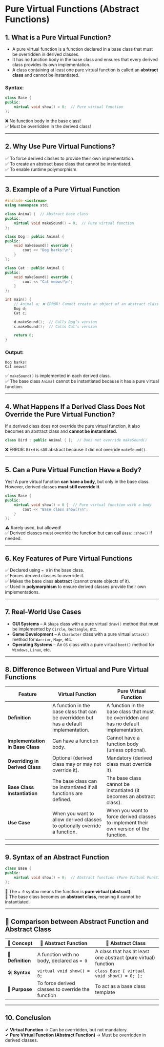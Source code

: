 # Pure Virtual Functions (Abstract Functions)

## 1. What is a Pure Virtual Function?
- A pure virtual function is a function declared in a base class that must be overridden in derived classes.
- It has no function body in the base class and ensures that every derived class provides its own implementation.
- A class containing at least one pure virtual function is called an **abstract class** and cannot be instantiated.

### Syntax:
```cpp
class Base {
public:
    virtual void show() = 0;  // Pure virtual function
};
```
❌ No function body in the base class!  
✅ Must be overridden in the derived class!

---

## 2. Why Use Pure Virtual Functions?
✅ To force derived classes to provide their own implementation.  
✅ To create an abstract base class that cannot be instantiated.  
✅ To enable runtime polymorphism.  

---

## 3. Example of a Pure Virtual Function

```cpp
#include <iostream>
using namespace std;

class Animal {  // Abstract base class
public:
    virtual void makeSound() = 0;  // Pure virtual function
};

class Dog : public Animal {
public:
    void makeSound() override {
        cout << "Dog barks!\n";
    }
};

class Cat : public Animal {
public:
    void makeSound() override {
        cout << "Cat meows!\n";
    }
};

int main() {
    // Animal a; ❌ ERROR! Cannot create an object of an abstract class
    Dog d;
    Cat c;

    d.makeSound();  // Calls Dog’s version
    c.makeSound();  // Calls Cat’s version

    return 0;
}
```
### Output:
```
Dog barks!
Cat meows!
```
✅ `makeSound()` is implemented in each derived class.  
✅ The base class `Animal` cannot be instantiated because it has a pure virtual function.

---

## 4. What Happens If a Derived Class Does Not Override the Pure Virtual Function?
If a derived class does not override the pure virtual function, it also becomes an abstract class and **cannot be instantiated**.

```cpp
class Bird : public Animal { };  // Does not override makeSound()
```
❌ ERROR: `Bird` is still abstract because it did not override `makeSound()`.

---

## 5. Can a Pure Virtual Function Have a Body?
Yes! A pure virtual function **can have a body**, but only in the base class. However, derived classes **must still override it**.

```cpp
class Base {
public:
    virtual void show() = 0 {  // Pure virtual function with a body
        cout << "Base class show()\n";
    }
};
```
⚠️ Rarely used, but allowed!  
✅ Derived classes must override the function but can call `Base::show()` if needed.

---

## 6. Key Features of Pure Virtual Functions
✅ Declared using `= 0` in the base class.  
✅ Forces derived classes to override it.  
✅ Makes the base class **abstract** (cannot create objects of it).  
✅ Used in **polymorphism** to ensure derived classes provide their own implementations.  

---

## 7. Real-World Use Cases
- **GUI Systems** – A `Shape` class with a pure virtual `draw()` method that must be implemented by `Circle`, `Rectangle`, etc.  
- **Game Development** – A `Character` class with a pure virtual `attack()` method for `Warrior`, `Mage`, etc.  
- **Operating Systems** – An `OS` class with a pure virtual `boot()` method for `Windows`, `Linux`, etc.  

---

## 8. Difference Between Virtual and Pure Virtual Functions

| Feature           | Virtual Function                                    | Pure Virtual Function                                 |
|------------------|------------------------------------------------|-------------------------------------------------|
| **Definition**    | A function in the base class that can be overridden but has a default implementation. | A function in the base class that must be overridden and has no default implementation. |
| **Implementation in Base Class** | Can have a function body. | Cannot have a function body (unless optional). |
| **Overriding in Derived Class** | Optional (derived class may or may not override it). | Mandatory (derived class must override it). |
| **Base Class Instantiation** | The base class can be instantiated if all functions are defined. | The base class cannot be instantiated (it becomes an abstract class). |
| **Use Case** | When you want to allow derived classes to optionally override a function. | When you want to force derived classes to implement their own version of the function. |

---

## 9. Syntax of an Abstract Function
```cpp
class Base {
public:
    virtual void show() = 0;  // Abstract function (Pure Virtual Function)
};
```
🔹 The `= 0` syntax means the function is **pure virtual (abstract)**.  
🔹 The base class becomes an **abstract class**, meaning it cannot be instantiated.  



---

## 🔹  Comparison between Abstract Function and Abstract Class   

| 🔹 Concept       | 🔸 Abstract Function                           | 🔸 Abstract Class                                           |
|------------------|-----------------------------------------------|-------------------------------------------------------------|
| 📌 **Definition** | A function with no body, declared as `= 0`     | A class that has at least one abstract (pure virtual) function |
| 🛠 **Syntax**     | `virtual void show() = 0;`                     | `class Base { virtual void show() = 0; };`                  |
| 🎯 **Purpose**    | To force derived classes to override the function | To act as a base class template                             |

---

## 10. Conclusion
✔ **Virtual Function** → Can be overridden, but not mandatory.  
✔ **Pure Virtual Function (Abstract Function)** → Must be overridden in derived classes.  
